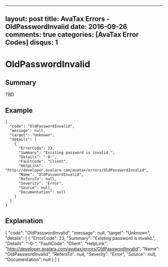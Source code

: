 
---
layout: post
title: AvaTax Errors - OldPasswordInvalid
date: 2016-09-26
comments: true
categories: [AvaTax Error Codes]
disqus: 1
---

# OldPasswordInvalid

## Summary

TBD

## Example

    {
      "code": "OldPasswordInvalid",
      "message": null,
      "target": "Unknown",
      "details": [
        {
          "ErrorCode": 23,
          "Summary": "Existing password is invalid.",
          "Details": "-0-",
          "FaultCode": "Client",
          "HelpLink": "http://developer.avalara.com/avatax/errors/OldPasswordInvalid",
          "Name": "OldPasswordInvalid",
          "RefersTo": null,
          "Severity": "Error",
          "Source": null,
          "Documentation": null
        }
      ]
    }

## Explanation

{
      "code": "OldPasswordInvalid",
      "message": null,
      "target": "Unknown",
      "details": [
        {
          "ErrorCode": 23,
          "Summary": "Existing password is invalid.",
          "Details": "-0-",
          "FaultCode": "Client",
          "HelpLink": "http://developer.avalara.com/avatax/errors/OldPasswordInvalid",
          "Name": "OldPasswordInvalid",
          "RefersTo": null,
          "Severity": "Error",
          "Source": null,
          "Documentation": null
        }
      ]
    }
